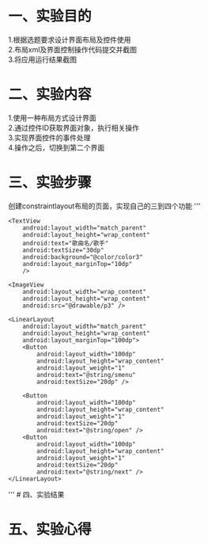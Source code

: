 # 一、实验目的
1.根据选题要求设计界面布局及控件使用  
2.布局xml及界面控制操作代码提交并截图  
3.将应用运行结果截图  
# 二、实验内容
1.使用一种布局方式设计界面  
2.通过控件ID获取界面对象，执行相关操作  
3.实现界面控件的事件处理  
4.操作之后，切换到第二个界面  
# 三、实验步骤
创建constraintlayout布局的页面，实现自己的三到四个功能
'''
<?xml version="1.0" encoding="utf-8"?>
<LinearLayout xmlns:android="http://schemas.android.com/apk/res/android"
    android:layout_width="wrap_content"
    android:layout_height="wrap_content"
    android:paddingLeft="16dp"
    android:paddingRight="16dp"
    android:orientation="vertical"
    android:background="@color/color2">

    <TextView
        android:layout_width="match_parent"
        android:layout_height="wrap_content"
        android:text="歌曲名/歌手"
        android:textSize="30dp"
        android:background="@color/color3"
        android:layout_marginTop="10dp"
        />

    <ImageView
        android:layout_width="wrap_content"
        android:layout_height="wrap_content"
        android:src="@drawable/p3" />

    <LinearLayout
        android:layout_width="match_parent"
        android:layout_height="wrap_content"
        android:layout_marginTop="100dp">
        <Button
            android:layout_width="100dp"
            android:layout_height="wrap_content"
            android:layout_weight="1"
            android:text="@string/smenu"
            android:textSize="20dp" />

        <Button
            android:layout_width="100dp"
            android:layout_height="wrap_content"
            android:layout_weight="1"
            android:textSize="20dp"
            android:text="@string/open" />
        <Button
            android:layout_width="100dp"
            android:layout_height="wrap_content"
            android:layout_weight="1"
            android:textSize="20dp"
            android:text="@string/next" />
    </LinearLayout>

</LinearLayout>
'''
# 四、实验结果

# 五、实验心得
